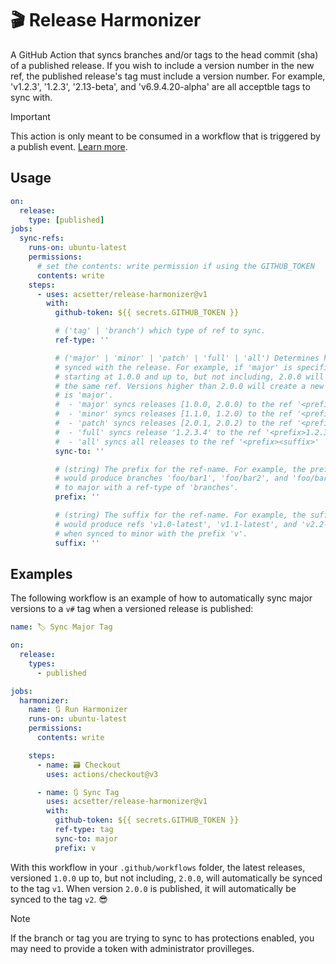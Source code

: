 # 🎬 Release Harmonizer
A GitHub Action that syncs branches and/or tags to the head commit (sha) of a published release. If you wish to include a version number in the new ref, the published release's tag must include a version number. For example, 'v1.2.3', '1.2.3', '2.13-beta', and 'v6.9.4.20-alpha' are all acceptble tags to sync with.

> [!IMPORTANT]
> This action is only meant to be consumed in a workflow that is triggered by a publish event. [Learn more](https://docs.github.com/en/actions/using-workflows/events-that-trigger-workflows).

## Usage
```yaml
on:
  release:
    type: [published]
jobs:
  sync-refs:
    runs-on: ubuntu-latest
    permissions:
      # set the contents: write permission if using the GITHUB_TOKEN
      contents: write
    steps:
      - uses: acsetter/release-harmonizer@v1
        with:
          github-token: ${{ secrets.GITHUB_TOKEN }}

          # ('tag' | 'branch') which type of ref to sync.
          ref-type: ''

          # ('major' | 'minor' | 'patch' | 'full' | 'all') Determines how refs are
          # synced with the release. For example, if 'major' is specified, versions
          # starting at 1.0.0 and up to, but not including, 2.0.0 will be synced to
          # the same ref. Versions higher than 2.0.0 will create a new ref. Default
          # is 'major'.
          #  - 'major' syncs releases [1.0.0, 2.0.0) to the ref '<prefix>1<suffix>'
          #  - 'minor' syncs releases [1.1.0, 1.2.0) to the ref '<prefix>1.1<suffix>'
          #  - 'patch' syncs releases [2.0.1, 2.0.2) to the ref '<prefix>2.0.1<suffix>'
          #  - 'full' syncs release '1.2.3.4' to the ref '<prefix>1.2.3.4<suffix>'
          #  - 'all' syncs all releases to the ref '<prefix><suffix>'
          sync-to: ''

          # (string) The prefix for the ref-name. For example, the prefeix 'foo/bar'
          # would produce branches 'foo/bar1', 'foo/bar2', and 'foo/bar3' when synced
          # to major with a ref-type of 'branches'.
          prefix: ''

          # (string) The suffix for the ref-name. For example, the suffix -latest
          # would produce refs 'v1.0-latest', 'v1.1-latest', and 'v2.2-latest'
          # when synced to minor with the prefix 'v'.
          suffix: ''
```

## Examples
The following workflow is an example of how to automatically sync major versions to a `v#` tag when a versioned release is published:
```yaml
name: 🏷️ Sync Major Tag

on:
  release:
    types: 
      - published 

jobs:
  harmonizer:
    name: 🔃 Run Harmonizer
    runs-on: ubuntu-latest
    permissions:
      contents: write

    steps:
      - name: 🗃️ Checkout
        uses: actions/checkout@v3

      - name: 🔃 Sync Tag
        uses: acsetter/release-harmonizer@v1
        with:
          github-token: ${{ secrets.GITHUB_TOKEN }}
          ref-type: tag
          sync-to: major
          prefix: v
```
With this workflow in your `.github/workflows` folder, the latest releases, versioned `1.0.0` up to, but not including, `2.0.0`, will automatically be synced to the tag `v1`. When version `2.0.0` is published, it will automatically be synced to the tag `v2`. 😎

> [!NOTE]
> If the branch or tag you are trying to sync to has protections enabled, you may need to provide a token with administrator provilleges.
